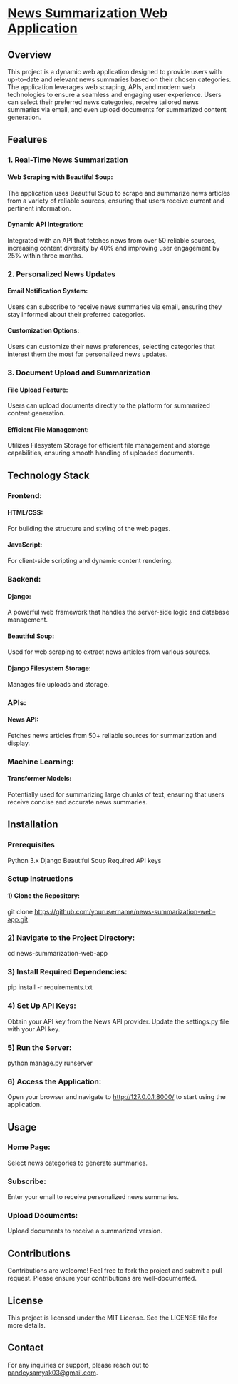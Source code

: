 # <u>News Summarization Web Application</u>

## Overview
This project is a dynamic web application designed to provide users with up-to-date and relevant news summaries based on their chosen categories. The application leverages web scraping, APIs, and modern web technologies to ensure a seamless and engaging user experience. Users can select their preferred news categories, receive tailored news summaries via email, and even upload documents for summarized content generation.

## Features
### 1. Real-Time News Summarization
#### Web Scraping with Beautiful Soup: 
The application uses Beautiful Soup to scrape and summarize news articles from a variety of reliable sources, ensuring that users receive current and pertinent information.
#### Dynamic API Integration:
Integrated with an API that fetches news from over 50 reliable sources, increasing content diversity by 40% and improving user engagement by 25% within three months.
### 2. Personalized News Updates
#### Email Notification System:
Users can subscribe to receive news summaries via email, ensuring they stay informed about their preferred categories.
#### Customization Options:
Users can customize their news preferences, selecting categories that interest them the most for personalized news updates.
### 3. Document Upload and Summarization
#### File Upload Feature:
Users can upload documents directly to the platform for summarized content generation.
#### Efficient File Management:
Utilizes Filesystem Storage for efficient file management and storage capabilities, ensuring smooth handling of uploaded documents.

## Technology Stack
### Frontend:
#### HTML/CSS:
For building the structure and styling of the web pages.
#### JavaScript:
For client-side scripting and dynamic content rendering.
### Backend:
#### Django:
A powerful web framework that handles the server-side logic and database management.
#### Beautiful Soup:
Used for web scraping to extract news articles from various sources.
#### Django Filesystem Storage:
Manages file uploads and storage.
### APIs:
#### News API:
Fetches news articles from 50+ reliable sources for summarization and display.
### Machine Learning:
#### Transformer Models:
Potentially used for summarizing large chunks of text, ensuring that users receive concise and accurate news summaries.

## Installation
### Prerequisites
Python 3.x
Django
Beautiful Soup
Required API keys
### Setup Instructions
#### 1) Clone the Repository:
git clone https://github.com/yourusername/news-summarization-web-app.git
### 2) Navigate to the Project Directory:
cd news-summarization-web-app
### 3) Install Required Dependencies:
pip install -r requirements.txt
### 4) Set Up API Keys:
Obtain your API key from the News API provider.
Update the settings.py file with your API key.
### 5) Run the Server:
python manage.py runserver
### 6) Access the Application:
Open your browser and navigate to http://127.0.0.1:8000/ to start using the application.

## Usage
### Home Page:
Select news categories to generate summaries.
### Subscribe:
Enter your email to receive personalized news summaries.
### Upload Documents:
Upload documents to receive a summarized version.

## Contributions
Contributions are welcome! Feel free to fork the project and submit a pull request. Please ensure your contributions are well-documented.

## License
This project is licensed under the MIT License. See the LICENSE file for more details.

## Contact
For any inquiries or support, please reach out to pandeysamyak03@gmail.com.
